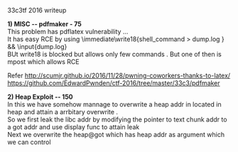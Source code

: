 33c3tf 2016 writeup

<b>1) MISC -- pdfmaker  - 75 </b> <br>
  This problem has pdflatex vulnerability ... <br>
  It has easy RCE by using \immediate\write18{shell_command > dump.log } && \input{dump.log}  <br>
  BUt write18 is blocked but allows only few commands . But one of then is mpost which allows RCE <br>
  
  Refer http://scumjr.github.io/2016/11/28/pwning-coworkers-thanks-to-latex/ <br>
        https://github.com/EdwardPwnden/ctf-2016/tree/master/33c3/pdfmaker   <br>
        
 <b>2) Heap Exploit -- 150 </b> <br>
  In this we have somehow mannage to overwrite a heap addr in located in heap and attain a arrbitary overwrite . <br>
  So we first leak the libc addr by modifying the pointer to text chunk addr to a got addr and use display func to attain leak <br>
  Next we overwrite the heap@got which has heap addr as argument which we can control <br>
 
    
